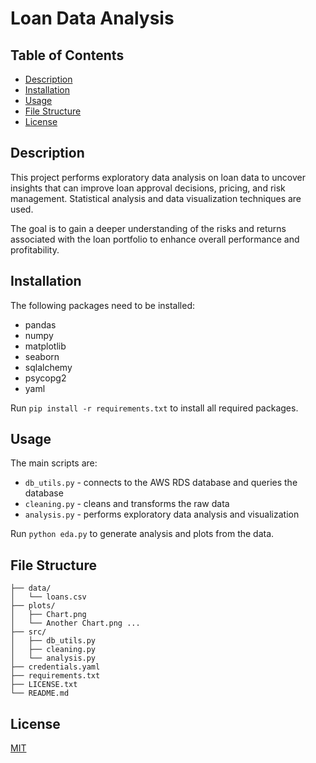 # Loan Data Analysis

## Table of Contents

- [Description](#description)
- [Installation](#installation)
- [Usage](#usage)  
- [File Structure](#file-structure)
- [License](#license)

## Description

This project performs exploratory data analysis on loan data to uncover insights that can improve loan approval decisions, pricing, and risk management. Statistical analysis and data visualization techniques are used. 

The goal is to gain a deeper understanding of the risks and returns associated with the loan portfolio to enhance overall performance and profitability.

## Installation

The following packages need to be installed:
- pandas
- numpy
- matplotlib
- seaborn
- sqlalchemy
- psycopg2
- yaml

Run `pip install -r requirements.txt` to install all required packages.

## Usage

The main scripts are:

- `db_utils.py` - connects to the AWS RDS database and queries the database
- `cleaning.py` - cleans and transforms the raw data
- `analysis.py` - performs exploratory data analysis and visualization 

Run `python eda.py` to generate analysis and plots from the data.

## File Structure
    
    ├── data/ 
    │   └── loans.csv  
    ├── plots/
    │   ├── Chart.png
    │   └── Another Chart.png ...
    ├── src/
    │   ├── db_utils.py
    │   ├── cleaning.py 
    │   └── analysis.py
    ├── credentials.yaml
    ├── requirements.txt
    ├── LICENSE.txt
    └── README.md

## License

[MIT](https://choosealicense.com/licenses/mit/)
